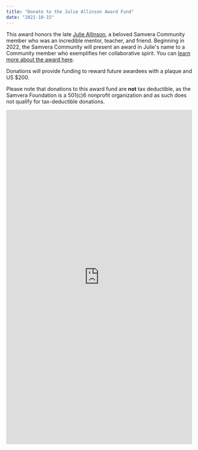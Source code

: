 ```yaml
---
title: "Donate to the Julie Allinson Award Fund"
date: "2021-10-15"
---
```


This award honors the late [Julie Allinson](https://samvera.org/2020/05/18/julie-allinson-1974-2020/), a beloved Samvera Community member who was an incredible mentor, teacher, and friend. Beginning in 2022, the Samvera Community will present an award in Julie's name to a Community member who exemplifies her collaborative spirit. You can [learn more about the award here](https://samvera.atlassian.net/wiki/spaces/samvera/pages/1851293697/The+Julie+Allinson+Award).

Donations will provide funding to reward future awardees with a plaque and US $200.

Please note that donations to this award fund are **not** tax deductible, as the Samvera Foundation is a 501(c)6 nonprofit organization and as such does not qualify for tax-deductible donations.

<script src="https://donorbox.org/widget.js" paypalexpress="true"></script>

<iframe src="https://donorbox.org/embed/contribute-to-oasis-open" name="donorbox" allowpaymentrequest="allowpaymentrequest" seamless="seamless" frameborder="0" scrolling="no" height="900px" width="100%" style="max-width: 500px; min-width: 250px; max-height:none!important"></iframe>
